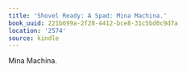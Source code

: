 ```yaml
---
title: 'Shovel Ready: A Spad: Mina Machina.'
book_uuid: 221b699a-2f28-4412-bce8-31c5bd0c9d7a
location: '2574'
source: kindle
---
```


Mina Machina.